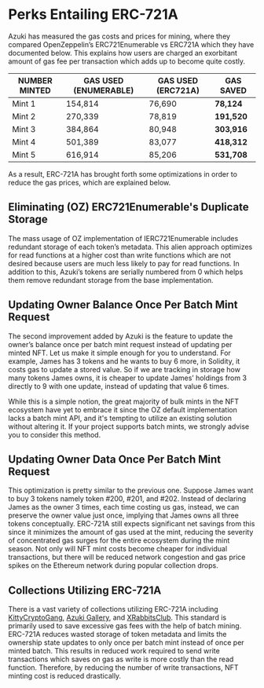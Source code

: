 # Perks Entailing ERC-721A

Azuki has measured the gas costs and prices for mining, where they compared OpenZeppelin’s ERC721Enumerable vs ERC721A which they have documented below. This explains how users are charged an exorbitant amount of gas fee per transaction which adds up to become quite costly.

| NUMBER MINTED | GAS USED (ENUMERABLE) | GAS USED (ERC721A) | GAS SAVED |
| --- | --- | --- | --- |
| Mint 1 | 154,814 | 76,690 | **78,124** |
| Mint 2 | 270,339 | 78,819 | **191,520** |
| Mint 3 | 384,864 | 80,948 | **303,916** |
| Mint 4 | 501,389 | 83,077 | **418,312** |
| Mint 5 | 616,914 | 85,206 | **531,708** |

As a result, ERC-721A has brought forth some optimizations in order to reduce the gas prices, which are explained below.

## Eliminating (OZ) ERC721Enumerable's Duplicate Storage

The mass usage of OZ implementation of IERC721Enumerable includes redundant storage of each token’s metadata. This alien approach optimizes for read functions at a higher cost than write functions which are not desired because users are much less likely to pay for read functions. In addition to this, Azuki’s tokens are serially numbered from 0 which helps them remove redundant storage from the base implementation.

## Updating Owner Balance Once Per Batch Mint Request

The second improvement added by Azuki is the feature to update the owner’s balance once per batch mint request instead of updating per minted NFT. Let us make it simple enough for you to understand. For example, James has 3 tokens and he wants to buy 6 more, in Solidity, it costs gas to update a stored value. So if we are tracking in storage how many tokens James owns, it is cheaper to update James’ holdings from 3 directly to 9 with one update, instead of updating that value 6 times.

While this is a simple notion, the great majority of bulk mints in the NFT ecosystem have yet to embrace it since the OZ default implementation lacks a batch mint API, and it's tempting to utilize an existing solution without altering it. If your project supports batch mints, we strongly advise you to consider this method.

## Updating Owner Data Once Per Batch Mint Request

This optimization is pretty similar to the previous one. Suppose James want to buy 3 tokens namely token #200, #201, and #202. Instead of declaring James as the owner 3 times, each time costing us gas, instead, we can preserve the owner value just once, implying that James owns all three tokens conceptually. ERC-721A still expects significant net savings from this since it minimizes the amount of gas used at the mint, reducing the severity of concentrated gas surges for the entire ecosystem during the mint season. Not only will NFT mint costs become cheaper for individual transactions, but there will be reduced network congestion and gas price spikes on the Ethereum network during popular collection drops.

## Collections Utilizing ERC-721A

There is a vast variety of collections utilizing ERC-721A including [KittyCryptoGang](https://www.kittycryptogang.com/), [Azuki Gallery](https://www.azuki.com/gallery), and [XRabbitsClub](https://xrabbits.club/). This standard is primarily used to save excessive gas fees with the help of batch mining. ERC-721A reduces wasted storage of token metadata and limits the ownership state updates to only once per batch mint instead of once per minted batch. This results in reduced work required to send write transactions which saves on gas as write is more costly than the read function. Therefore, by reducing the number of write transactions, NFT minting cost is reduced drastically.

